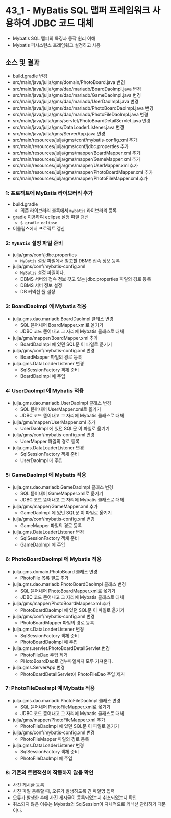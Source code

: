 # 43_1 - MyBatis SQL 맵퍼 프레임워크 사용하여 JDBC 코드 대체

- Mybatis SQL 맵퍼의 특징과 동작 원리 이해
- Mybatis 퍼시스턴스 프레임워크 설정하고 사용

## 소스 및 결과

- build.gradle 변경
- src/main/java/julja/gms/domain/PhotoBoard.java 변경
- src/main/java/julja/gms/dao/mariadb/BoardDaoImpl.java 변경
- src/main/java/julja/gms/dao/mariadb/GameDaoImpl.java 변경
- src/main/java/julja/gms/dao/mariadb/UserDaoImpl.java 변경
- src/main/java/julja/gms/dao/mariadb/PhotoBoardDaoImpl.java 변경
- src/main/java/julja/gms/dao/mariadb/PhotoFileDaoImpl.java 변경
- src/main/java/julja/gms/servlet/PhotoBoardDetailServlet.java 변경
- src/main/java/julja/gms/DataLoaderListener.java 변경
- src/main/java/julja/gms/ServerApp.java 변경
- src/main/resources/julja/gms/conf/mybatis-config.xml 추가
- src/main/resources/julja/gms/conf/jdbc.properties 추가
- src/main/resources/julja/gms/mapper/BoardMapper.xml 추가
- src/main/resources/julja/gms/mapper/GameMapper.xml 추가
- src/main/resources/julja/gms/mapper/UserMapper.xml 추가
- src/main/resources/julja/gms/mapper/PhotoBoardMapper.xml 추가
- src/main/resources/julja/gms/mapper/PhotoFileMapper.xml 추가

### 1: 프로젝트에 MyBatis 라이브러리 추가

- build.gradle   
  - 의존 라이브러리 블록에서 `mybatis` 라이브러리 등록
- gradle 이용하여 eclipse 설정 파일 갱신
  - `$ gradle eclipse`
- 이클립스에서 프로젝트 갱신
  
### 2: `MyBatis` 설정 파일 준비

- julja/gms/conf/jdbc.properties
    - `MyBatis` 설정 파일에서 참고할 DBMS 접속 정보 등록
- julja/gms/conf/mybatis-config.xml
    - `MyBatis` 설정 파일이다.
    - DBMS 서버의 접속 정보 갖고 있는 jdbc.properties 파일의 경로 등록
    - DBMS 서버 정보 설정
    - DB 커넥션 풀 설정

### 3: BoardDaoImpl 에 Mybatis 적용

- julja.gms.dao.mariadb.BoardDaoImpl 클래스 변경
  - SQL 뜯어내어 BoardMapper.xml로 옮기기
  - JDBC 코드 뜯어내고 그 자리에 Mybatis 클래스로 대체
- julja/gms/mapper/BoardMapper.xml 추가
  - BoardDaoImpl 에 있던 SQL문 이 파일로 옮기기
- julja/gms/conf/mybatis-config.xml 변경 
  - BoardMapper 파일의 경로 등록
- julja.gms.DataLoaderListener 변경
  - SqlSessionFactory 객체 준비
  - BoardDaoImpl 에 주입

### 4: UserDaoImpl 에 Mybatis 적용

- julja.gms.dao.mariadb.UserDaoImpl 클래스 변경
  - SQL 뜯어내어 UserMapper.xml로 옮기기
  - JDBC 코드 뜯어내고 그 자리에 Mybatis 클래스로 대체
- julja/gms/mapper/UserMapper.xml 추가
  - UserDaoImpl 에 있던 SQL문 이 파일로 옮기기
- julja/gms/conf/mybatis-config.xml 변경 
  - UserMapper 파일의 경로 등록
- julja.gms.DataLoaderListener 변경
  - SqlSessionFactory 객체 준비
  - UserDaoImpl 에 주입

### 5: GameDaoImpl 에 Mybatis 적용

- julja.gms.dao.mariadb.GameDaoImpl 클래스 변경
  - SQL 뜯어내어 GameMapper.xml로 옮기기
  - JDBC 코드 뜯어내고 그 자리에 Mybatis 클래스로 대체
- julja/gms/mapper/GameMapper.xml 추가
  - GameDaoImpl 에 있던 SQL문 이 파일로 옮기기
- julja/gms/conf/mybatis-config.xml 변경 
  - GameMapper 파일의 경로 등록
- julja.gms.DataLoaderListener 변경
  - SqlSessionFactory 객체 준비
  - GameDaoImpl 에 주입

### 6: PhotoBoardDaoImpl 에 Mybatis 적용

- julja.gms.domain.PhotoBoard 클래스 변경
  - PhotoFile 목록 필드 추가
- julja.gms.dao.mariadb.PhotoBoardDaoImpl 클래스 변경
  - SQL 뜯어내어 PhotoBoardMapper.xml로 옮기기
  - JDBC 코드 뜯어내고 그 자리에 Mybatis 클래스로 대체
- julja/gms/mapper/PhotoBoardMapper.xml 추가
  - PhotoBoardDaoImpl 에 있던 SQL문 이 파일로 옮기기
- julja/gms/conf/mybatis-config.xml 변경 
  - PhotoBoardMapper 파일의 경로 등록
- julja.gms.DataLoaderListener 변경
  - SqlSessionFactory 객체 준비
  - PhotoBoardDaoImpl 에 주입
- julja.gms.servlet.PhotoBoardDetailServlet 변경
  - PhotoFileDao 주입 제거
  - PHotoBoardDao로 첨부파일까지 모두 가져온다.
- julja.gms.ServerApp 변경
  - PhotoBoardDetailServlet에 PhotoFileDao 주입 제거
  
### 7: PhotoFileDaoImpl 에 Mybatis 적용

- julja.gms.dao.mariadb.PhotoFileDaoImpl 클래스 변경
  - SQL 뜯어내어 PhotoFileMapper.xml로 옮기기
  - JDBC 코드 뜯어내고 그 자리에 Mybatis 클래스로 대체
- julja/gms/mapper/PhotoFileMapper.xml 추가
  - PhotoFileDaoImpl 에 있던 SQL문 이 파일로 옮기기
- julja/gms/conf/mybatis-config.xml 변경 
  - PhotoFileMapper 파일의 경로 등록
- julja.gms.DataLoaderListener 변경
  - SqlSessionFactory 객체 준비
  - PhotoFileDaoImpl 에 주입

### 8: 기존의 트랜잭션이 작동하지 않음 확인

- 사진 게시글 등록
- 사진 파일 등록할 때, 오류가 발생하도록 긴 파일명 입력
- 오류가 발생한 후에 사진 게시글이 등록되었는지 취소되었는지 확인
- 취소되지 않은 이유는 Mybatis의 SqlSession이 자체적으로 커넥션 관리하기 때문이다.
